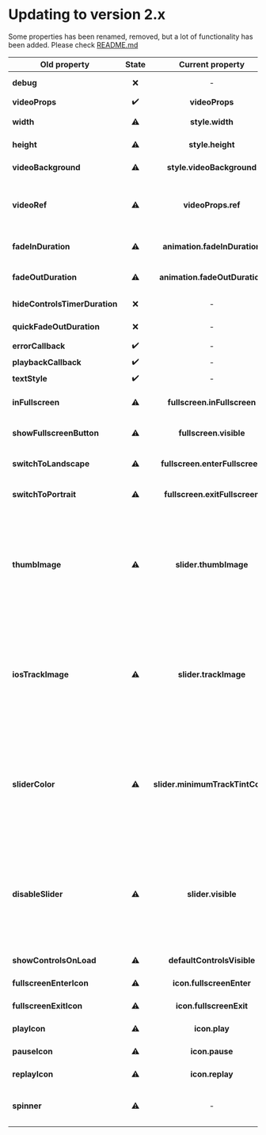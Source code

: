 # Updating to version 2.x

Some properties has been renamed, removed, but a lot of functionality has been added. Please check [README.md](https://github.com/ihmpavel/expo-video-player/blob/master/README.md)

Old property | State | Current property | Description
---- | :--: | :-----: | -----------
**debug** | ❌ | - | This prop has been removed
**videoProps** | ✔️ | **videoProps** | Not changed
**width** | ⚠️ | **style.width** | Property moved to the object `style`
**height** | ⚠️ | **style.height** | Property moved to the object `style`
**videoBackground** | ⚠️ | **style.videoBackground** | Property moved to the object `style`
**videoRef** | ⚠️ | **videoProps.ref** | Property moved to the object `videoProps`. See usage in the [example-app](https://github.com/ihmpavel/expo-video-player/blob/master/example-app/App.tsx)
**fadeInDuration** | ⚠️ | **animation.fadeInDuration** | Property moved to the object `animation`
**fadeOutDuration** | ⚠️ | **animation.fadeOutDuration** | Property moved to the object `animation`
**hideControlsTimerDuration** | ❌ | - | Prop has been removed
**quickFadeOutDuration** | ❌ | - | Prop has been removed
**errorCallback** | ✔️ | - | Not changed
**playbackCallback** | ✔️ | - | Not changed
**textStyle** | ✔️ | - | Not changed
**inFullscreen** | ⚠️ | **fullscreen.inFullscreen** | Property moved to the object `fullscreen`
**showFullscreenButton** | ⚠️ | **fullscreen.visible** | Property moved to the object `fullscreen`
**switchToLandscape** | ⚠️ | **fullscreen.enterFullscreen** | Property moved to the object `fullscreen`
**switchToPortrait** | ⚠️ | **fullscreen.exitFullscreen** | Property moved to the object `fullscreen`
**thumbImage** | ⚠️ | **slider.thumbImage** | Property moved to the object `slider`. You can use any of the props (except `ref`, `value`, `onSlidingStart` and `onSlidingComplete`) from [@react-native-community/slider](https://github.com/callstack/react-native-slider)
**iosTrackImage** | ⚠️ | **slider.trackImage** | Property moved to the object `slider`. You can use any of the props (except `ref`, `value`, `onSlidingStart` and `onSlidingComplete`) from [@react-native-community/slider](https://github.com/callstack/react-native-slider)
**sliderColor** | ⚠️ | **slider.minimumTrackTintColor** | Property moved to the object `slider`. You can use any of the props (except `ref`, `value`, `onSlidingStart` and `onSlidingComplete`) from [@react-native-community/slider](https://github.com/callstack/react-native-slider)
**disableSlider** | ⚠️ | **slider.visible** | Property moved to the object `slider`. You can use any of the props (except `ref`, `value`, `onSlidingStart` and `onSlidingComplete`) from [@react-native-community/slider](https://github.com/callstack/react-native-slider)
**showControlsOnLoad** | ⚠️ | **defaultControlsVisible** | Prop has been renamed
**fullscreenEnterIcon** | ⚠️ | **icon.fullscreenEnter** | Property moved to the object `icon`
**fullscreenExitIcon** | ⚠️ | **icon.fullscreenExit** | Property moved to the object `icon`
**playIcon** | ⚠️ | **icon.play** | Property moved to the object `icon`
**pauseIcon** | ⚠️ | **icon.pause** | Property moved to the object `icon`
**replayIcon** | ⚠️ | **icon.replay** | Property moved to the object `icon`
**spinner** | ⚠️ | - | Property moved to the object `icon`, renamed to `loading`
